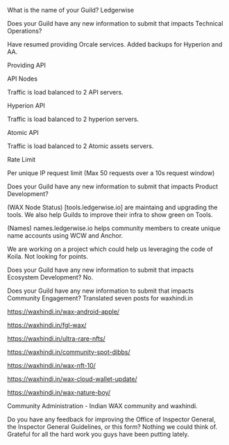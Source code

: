 What is the name of your Guild?
Ledgerwise

Does your Guild have any new information to submit that impacts Technical Operations?

Have resumed providing Orcale services. Added backups for Hyperion and AA. 

Providing API 

API Nodes 

Traffic is load balanced to 2 API servers. 

Hyperion API

Traffic is load balanced to 2 hyperion servers.

Atomic API

Traffic is load balanced to 2 Atomic assets servers. 

Rate Limit

Per unique IP request limit (Max 50 requests over a 10s request window)

Does your Guild have any new information to submit that impacts Product Development?

(WAX Node Status) [tools.ledgerwise.io] are maintaing and upgrading the tools. We also help Guilds to improve their infra to show green on Tools. 

(Names) names.ledgerwise.io helps community members to create unique name accounts using WCW and Anchor.  

We are working on a project which could help us leveraging the code of Koila. Not looking for points. 
 

Does your Guild have any new information to submit that impacts Ecosystem Development?
No. 

Does your Guild have any new information to submit that impacts Community Engagement?
Translated seven posts for waxhindi.in 

https://waxhindi.in/wax-android-apple/

https://waxhindi.in/fgl-wax/

https://waxhindi.in/ultra-rare-nfts/

https://waxhindi.in/community-spot-dibbs/

https://waxhindi.in/wax-nft-10/

https://waxhindi.in/wax-cloud-wallet-update/

https://waxhindi.in/wax-nature-boy/



Community Administration - Indian WAX community and waxhindi.


Do you have any feedback for improving the Office of Inspector General, the Inspector General Guidelines, or this form?
Nothing we could think of. Grateful for all the hard work you guys have been putting lately. 
